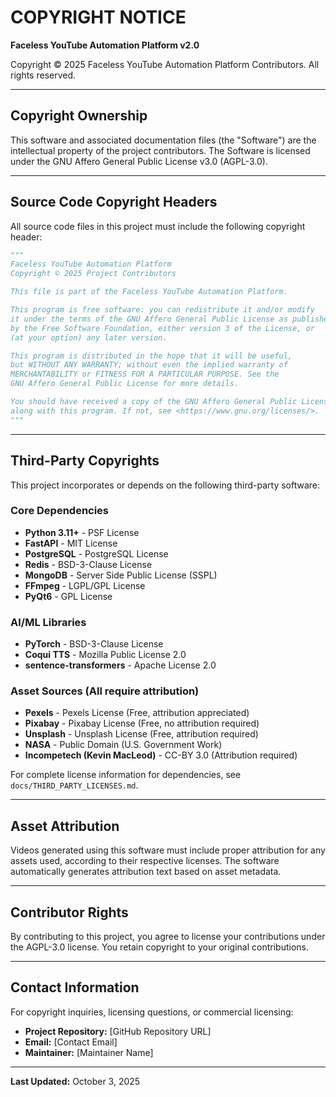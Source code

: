 # COPYRIGHT NOTICE

**Faceless YouTube Automation Platform v2.0**

Copyright © 2025 Faceless YouTube Automation Platform Contributors. All rights reserved.

---

## Copyright Ownership

This software and associated documentation files (the "Software") are the intellectual property of the project contributors. The Software is licensed under the GNU Affero General Public License v3.0 (AGPL-3.0).

---

## Source Code Copyright Headers

All source code files in this project must include the following copyright header:

```python
"""
Faceless YouTube Automation Platform
Copyright © 2025 Project Contributors

This file is part of the Faceless YouTube Automation Platform.

This program is free software: you can redistribute it and/or modify
it under the terms of the GNU Affero General Public License as published
by the Free Software Foundation, either version 3 of the License, or
(at your option) any later version.

This program is distributed in the hope that it will be useful,
but WITHOUT ANY WARRANTY; without even the implied warranty of
MERCHANTABILITY or FITNESS FOR A PARTICULAR PURPOSE. See the
GNU Affero General Public License for more details.

You should have received a copy of the GNU Affero General Public License
along with this program. If not, see <https://www.gnu.org/licenses/>.
"""
```

---

## Third-Party Copyrights

This project incorporates or depends on the following third-party software:

### Core Dependencies

- **Python 3.11+** - PSF License
- **FastAPI** - MIT License
- **PostgreSQL** - PostgreSQL License
- **Redis** - BSD-3-Clause License
- **MongoDB** - Server Side Public License (SSPL)
- **FFmpeg** - LGPL/GPL License
- **PyQt6** - GPL License

### AI/ML Libraries

- **PyTorch** - BSD-3-Clause License
- **Coqui TTS** - Mozilla Public License 2.0
- **sentence-transformers** - Apache License 2.0

### Asset Sources (All require attribution)

- **Pexels** - Pexels License (Free, attribution appreciated)
- **Pixabay** - Pixabay License (Free, no attribution required)
- **Unsplash** - Unsplash License (Free, attribution required)
- **NASA** - Public Domain (U.S. Government Work)
- **Incompetech (Kevin MacLeod)** - CC-BY 3.0 (Attribution required)

For complete license information for dependencies, see `docs/THIRD_PARTY_LICENSES.md`.

---

## Asset Attribution

Videos generated using this software must include proper attribution for any assets used, according to their respective licenses. The software automatically generates attribution text based on asset metadata.

---

## Contributor Rights

By contributing to this project, you agree to license your contributions under the AGPL-3.0 license. You retain copyright to your original contributions.

---

## Contact Information

For copyright inquiries, licensing questions, or commercial licensing:

- **Project Repository:** [GitHub Repository URL]
- **Email:** [Contact Email]
- **Maintainer:** [Maintainer Name]

---

**Last Updated:** October 3, 2025
